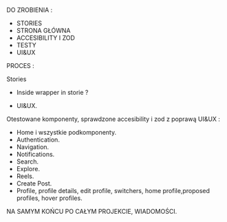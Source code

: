 DO ZROBIENIA :

- STORIES
- STRONA GŁÓWNA
- ACCESIBILITY I ZOD
- TESTY
- UI&UX

PROCES :

Stories

- Inside wrapper in storie ?

- UI&UX.

Otestowane komponenty, sprawdzone accesibility i zod z poprawą UI&UX :

- Home i wszystkie podkomponenty.
- Authentication.
- Navigation.
- Notifications.
- Search.
- Explore.
- Reels.
- Create Post.
- Profile, profile details, edit profile, switchers, home profile,proposed profiles, hover profiles.

NA SAMYM KOŃCU PO CAŁYM PROJEKCIE, WIADOMOŚCI.
